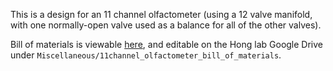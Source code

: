 

This is a design for an 11 channel olfactometer (using a 12 valve manifold, with
one normally-open valve used as a balance for all of the other valves).

Bill of materials is viewable [here](https://docs.google.com/spreadsheets/d/14dpuYJPvcG-9ROH8-UIoPYarxT6lS8wVhj_Dx3FvC8U/edit?usp=sharing), 
and editable on the Hong lab Google Drive under 
`Miscellaneous/11channel_olfactometer_bill_of_materials`.


